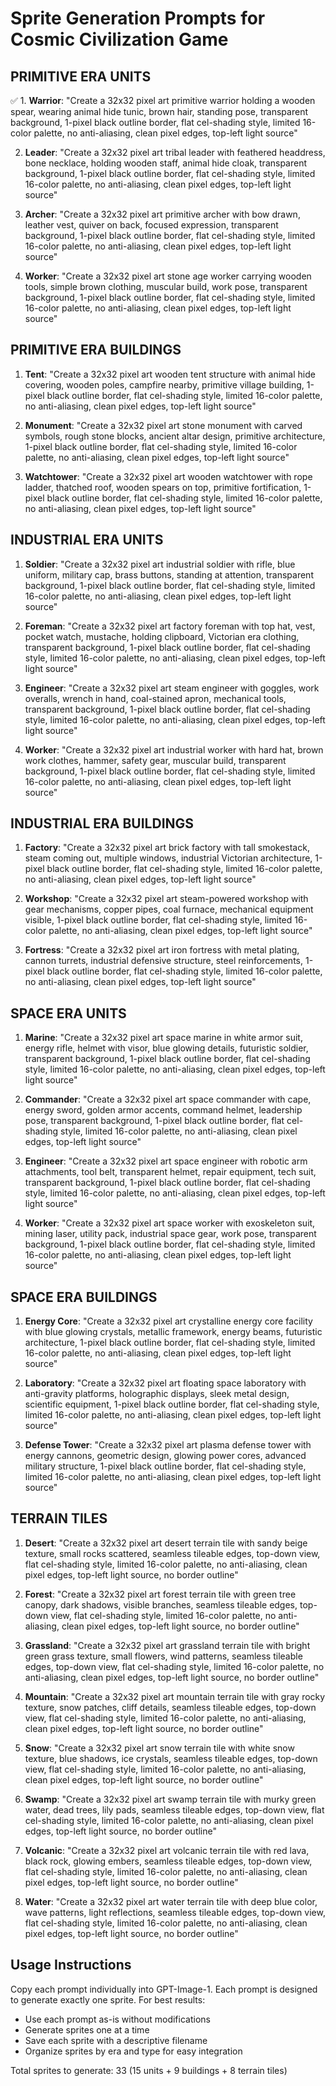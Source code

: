 # Sprite Generation Prompts for Cosmic Civilization Game

## PRIMITIVE ERA UNITS

✅ 1. **Warrior**: "Create a 32x32 pixel art primitive warrior holding a wooden spear, wearing animal hide tunic, brown hair, standing pose, transparent background, 1-pixel black outline border, flat cel-shading style, limited 16-color palette, no anti-aliasing, clean pixel edges, top-left light source"

2. **Leader**: "Create a 32x32 pixel art tribal leader with feathered headdress, bone necklace, holding wooden staff, animal hide cloak, transparent background, 1-pixel black outline border, flat cel-shading style, limited 16-color palette, no anti-aliasing, clean pixel edges, top-left light source"

3. **Archer**: "Create a 32x32 pixel art primitive archer with bow drawn, leather vest, quiver on back, focused expression, transparent background, 1-pixel black outline border, flat cel-shading style, limited 16-color palette, no anti-aliasing, clean pixel edges, top-left light source"

4. **Worker**: "Create a 32x32 pixel art stone age worker carrying wooden tools, simple brown clothing, muscular build, work pose, transparent background, 1-pixel black outline border, flat cel-shading style, limited 16-color palette, no anti-aliasing, clean pixel edges, top-left light source"

## PRIMITIVE ERA BUILDINGS

1. **Tent**: "Create a 32x32 pixel art wooden tent structure with animal hide covering, wooden poles, campfire nearby, primitive village building, 1-pixel black outline border, flat cel-shading style, limited 16-color palette, no anti-aliasing, clean pixel edges, top-left light source"

2. **Monument**: "Create a 32x32 pixel art stone monument with carved symbols, rough stone blocks, ancient altar design, primitive architecture, 1-pixel black outline border, flat cel-shading style, limited 16-color palette, no anti-aliasing, clean pixel edges, top-left light source"

3. **Watchtower**: "Create a 32x32 pixel art wooden watchtower with rope ladder, thatched roof, wooden spears on top, primitive fortification, 1-pixel black outline border, flat cel-shading style, limited 16-color palette, no anti-aliasing, clean pixel edges, top-left light source"

## INDUSTRIAL ERA UNITS

1. **Soldier**: "Create a 32x32 pixel art industrial soldier with rifle, blue uniform, military cap, brass buttons, standing at attention, transparent background, 1-pixel black outline border, flat cel-shading style, limited 16-color palette, no anti-aliasing, clean pixel edges, top-left light source"

2. **Foreman**: "Create a 32x32 pixel art factory foreman with top hat, vest, pocket watch, mustache, holding clipboard, Victorian era clothing, transparent background, 1-pixel black outline border, flat cel-shading style, limited 16-color palette, no anti-aliasing, clean pixel edges, top-left light source"

3. **Engineer**: "Create a 32x32 pixel art steam engineer with goggles, work overalls, wrench in hand, coal-stained apron, mechanical tools, transparent background, 1-pixel black outline border, flat cel-shading style, limited 16-color palette, no anti-aliasing, clean pixel edges, top-left light source"

4. **Worker**: "Create a 32x32 pixel art industrial worker with hard hat, brown work clothes, hammer, safety gear, muscular build, transparent background, 1-pixel black outline border, flat cel-shading style, limited 16-color palette, no anti-aliasing, clean pixel edges, top-left light source"

## INDUSTRIAL ERA BUILDINGS

1. **Factory**: "Create a 32x32 pixel art brick factory with tall smokestack, steam coming out, multiple windows, industrial Victorian architecture, 1-pixel black outline border, flat cel-shading style, limited 16-color palette, no anti-aliasing, clean pixel edges, top-left light source"

2. **Workshop**: "Create a 32x32 pixel art steam-powered workshop with gear mechanisms, copper pipes, coal furnace, mechanical equipment visible, 1-pixel black outline border, flat cel-shading style, limited 16-color palette, no anti-aliasing, clean pixel edges, top-left light source"

3. **Fortress**: "Create a 32x32 pixel art iron fortress with metal plating, cannon turrets, industrial defensive structure, steel reinforcements, 1-pixel black outline border, flat cel-shading style, limited 16-color palette, no anti-aliasing, clean pixel edges, top-left light source"

## SPACE ERA UNITS

1. **Marine**: "Create a 32x32 pixel art space marine in white armor suit, energy rifle, helmet with visor, blue glowing details, futuristic soldier, transparent background, 1-pixel black outline border, flat cel-shading style, limited 16-color palette, no anti-aliasing, clean pixel edges, top-left light source"

2. **Commander**: "Create a 32x32 pixel art space commander with cape, energy sword, golden armor accents, command helmet, leadership pose, transparent background, 1-pixel black outline border, flat cel-shading style, limited 16-color palette, no anti-aliasing, clean pixel edges, top-left light source"

3. **Engineer**: "Create a 32x32 pixel art space engineer with robotic arm attachments, tool belt, transparent helmet, repair equipment, tech suit, transparent background, 1-pixel black outline border, flat cel-shading style, limited 16-color palette, no anti-aliasing, clean pixel edges, top-left light source"

4. **Worker**: "Create a 32x32 pixel art space worker with exoskeleton suit, mining laser, utility pack, industrial space gear, work pose, transparent background, 1-pixel black outline border, flat cel-shading style, limited 16-color palette, no anti-aliasing, clean pixel edges, top-left light source"

## SPACE ERA BUILDINGS

1. **Energy Core**: "Create a 32x32 pixel art crystalline energy core facility with blue glowing crystals, metallic framework, energy beams, futuristic architecture, 1-pixel black outline border, flat cel-shading style, limited 16-color palette, no anti-aliasing, clean pixel edges, top-left light source"

2. **Laboratory**: "Create a 32x32 pixel art floating space laboratory with anti-gravity platforms, holographic displays, sleek metal design, scientific equipment, 1-pixel black outline border, flat cel-shading style, limited 16-color palette, no anti-aliasing, clean pixel edges, top-left light source"

3. **Defense Tower**: "Create a 32x32 pixel art plasma defense tower with energy cannons, geometric design, glowing power cores, advanced military structure, 1-pixel black outline border, flat cel-shading style, limited 16-color palette, no anti-aliasing, clean pixel edges, top-left light source"

## TERRAIN TILES

1. **Desert**: "Create a 32x32 pixel art desert terrain tile with sandy beige texture, small rocks scattered, seamless tileable edges, top-down view, flat cel-shading style, limited 16-color palette, no anti-aliasing, clean pixel edges, top-left light source, no border outline"

2. **Forest**: "Create a 32x32 pixel art forest terrain tile with green tree canopy, dark shadows, visible branches, seamless tileable edges, top-down view, flat cel-shading style, limited 16-color palette, no anti-aliasing, clean pixel edges, top-left light source, no border outline"

3. **Grassland**: "Create a 32x32 pixel art grassland terrain tile with bright green grass texture, small flowers, wind patterns, seamless tileable edges, top-down view, flat cel-shading style, limited 16-color palette, no anti-aliasing, clean pixel edges, top-left light source, no border outline"

4. **Mountain**: "Create a 32x32 pixel art mountain terrain tile with gray rocky texture, snow patches, cliff details, seamless tileable edges, top-down view, flat cel-shading style, limited 16-color palette, no anti-aliasing, clean pixel edges, top-left light source, no border outline"

5. **Snow**: "Create a 32x32 pixel art snow terrain tile with white snow texture, blue shadows, ice crystals, seamless tileable edges, top-down view, flat cel-shading style, limited 16-color palette, no anti-aliasing, clean pixel edges, top-left light source, no border outline"

6. **Swamp**: "Create a 32x32 pixel art swamp terrain tile with murky green water, dead trees, lily pads, seamless tileable edges, top-down view, flat cel-shading style, limited 16-color palette, no anti-aliasing, clean pixel edges, top-left light source, no border outline"

7. **Volcanic**: "Create a 32x32 pixel art volcanic terrain tile with red lava, black rock, glowing embers, seamless tileable edges, top-down view, flat cel-shading style, limited 16-color palette, no anti-aliasing, clean pixel edges, top-left light source, no border outline"

8. **Water**: "Create a 32x32 pixel art water terrain tile with deep blue color, wave patterns, light reflections, seamless tileable edges, top-down view, flat cel-shading style, limited 16-color palette, no anti-aliasing, clean pixel edges, top-left light source, no border outline"

## Usage Instructions

Copy each prompt individually into GPT-Image-1. Each prompt is designed to generate exactly one sprite. For best results:

- Use each prompt as-is without modifications
- Generate sprites one at a time
- Save each sprite with a descriptive filename
- Organize sprites by era and type for easy integration

Total sprites to generate: 33 (15 units + 9 buildings + 8 terrain tiles)
